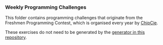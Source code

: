 ### Weekly Programming Challenges

This folder contains programming challenges that originate from the Freshmen Programming Contest, which is organised every year by [ChipCie](wisv.ch/chipcie).

These exercises do not need to be generated by the [generator in this repository](../generator).
